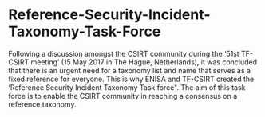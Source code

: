 # Reference-Security-Incident-Taxonomy-Task-Force
Following a discussion amongst the CSIRT community during the ‘51st TF-CSIRT meeting’  (15 May 2017 in The Hague, Netherlands), it was concluded that there is an urgent need for a taxonomy list and name that serves as a fixed reference for everyone. This is why ENISA and TF-CSIRT created the ‘Reference Security Incident Taxonomy Task force".  The aim of this task force is to enable the CSIRT community in reaching a consensus on a reference taxonomy. 
